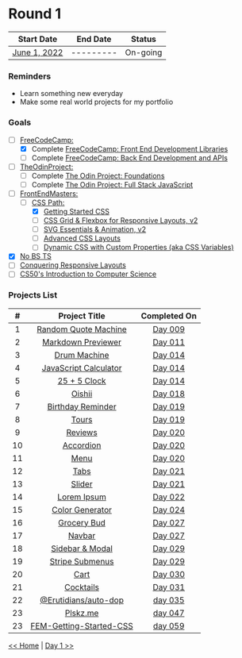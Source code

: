# Round 1

|        Start Date         | End Date  |  Status  |
| :-----------------------: | :-------: | :------: |
| [June 1, 2022](day001.md) | --------- | On-going |

### Reminders

- Learn something new everyday
- Make some real world projects for my portfolio

### Goals

- [ ] [FreeCodeCamp:](https://www.freecodecamp.org/learn/)
  - [x] Complete [FreeCodeCamp: Front End Development Libraries](https://www.freecodecamp.org/learn/front-end-development-libraries/)
  - [ ] Complete [FreeCodeCamp: Back End Development and APIs](https://www.freecodecamp.org/learn/back-end-development-and-apis/)
- [ ] [TheOdinProject:](https://www.theodinproject.com/paths)
  - [ ] Complete [The Odin Project: Foundations](https://www.theodinproject.com/paths/foundations/courses/foundations)
  - [ ] Complete [The Odin Project: Full Stack JavaScript](https://www.theodinproject.com/paths/full-stack-javascript)
- [ ] [FrontEndMasters:](https://frontendmasters.com/courses/)
  - [ ] [CSS Path:](https://frontendmasters.com/learn/css/)
    - [x] [Getting Started CSS](https://frontendmasters.com/courses/getting-started-css/)
    - [ ] [CSS Grid & Flexbox for Responsive Layouts, v2](https://frontendmasters.com/courses/css-grid-flexbox-v2/)
    - [ ] [SVG Essentials & Animation, v2](https://frontendmasters.com/courses/svg-essentials-animation/)
    - [ ] [Advanced CSS Layouts](https://frontendmasters.com/courses/advanced-css-layouts/)
    - [ ] [Dynamic CSS with Custom Properties (aka CSS Variables)](https://frontendmasters.com/courses/css-variables/)
- [x] [No BS TS](https://www.youtube.com/playlist?list=PLNqp92_EXZBJYFrpEzdO2EapvU0GOJ09n)
- [ ] [Conquering Responsive Layouts](https://courses.kevinpowell.co/view/courses/conquering-responsive-layouts)
- [ ] [CS50's Introduction to Computer Science](https://learning.edx.org/course/course-v1:HarvardX+CS50+X/home)

### Projects List

|  #  |                                Project Title                                |     Completed On     |
| :-: | :-------------------------------------------------------------------------: | :------------------: |
|  1  |    [Random Quote Machine](https://github.com/plskx/random-quote-machine)    | [Day 009](day009.md) |
|  2  |      [Markdown Previewer](https://github.com/plskx/markdown-previewer)      | [Day 011](day011.md) |
|  3  |            [Drum Machine](https://github.com/plskx/drum-machine)            | [Day 014](day014.md) |
|  4  |   [JavaScript Calculator](https://github.com/plskx/javascript-calculator)   | [Day 014](day014.md) |
|  5  |             [25 + 5 Clock](https://github.com/plskx/25-5-Clock)             | [Day 014](day014.md) |
|  6  |                 [Oishii](https://github.com/plskz/oishii/)                  | [Day 018](day018.md) |
|  7  |        [Birthday Reminder](https://github.com/plskz/react-projects)         | [Day 019](day019.md) |
|  8  |              [Tours](https://github.com/plskz/react-projects)               | [Day 019](day019.md) |
|  9  |             [Reviews](https://github.com/plskz/react-projects)              | [Day 020](day020.md) |
| 10  |            [Accordion](https://github.com/plskz/react-projects)             | [Day 020](day020.md) |
| 11  |               [Menu](https://github.com/plskz/react-projects)               | [Day 020](day020.md) |
| 12  |               [Tabs](https://github.com/plskz/react-projects)               | [Day 021](day021.md) |
| 13  |              [Slider](https://github.com/plskz/react-projects)              | [Day 021](day021.md) |
| 14  |           [Lorem Ipsum](https://github.com/plskz/react-projects)            | [Day 022](day022.md) |
| 15  |         [Color Generator](https://github.com/plskz/react-projects)          | [Day 024](day024.md) |
| 16  |           [Grocery Bud](https://github.com/plskz/react-projects)            | [Day 027](day027.md) |
| 17  |              [Navbar](https://github.com/plskz/react-projects)              | [Day 027](day027.md) |
| 18  |         [Sidebar & Modal](https://github.com/plskz/react-projects)          | [Day 029](day029.md) |
| 19  |         [Stripe Submenus](https://github.com/plskz/react-projects)          | [Day 029](day029.md) |
| 20  |               [Cart](https://github.com/plskz/react-projects)               | [Day 030](day030.md) |
| 21  |            [Cocktails](https://github.com/plskz/react-projects)             | [Day 031](day031.md) |
| 22  |       [@Erutidians/auto-dop](https://github.com/Erutidians/auto-dop)        | [day 035](day035.md) |
| 23  |                        [Plskz.me](https://plskz.me)                         | [day 047](day047.md) |
| 23  | [FEM-Getting-Started-CSS](https://github.com/plskx/FEM-Getting-Started-CSS) | [day 059](day059.md) |

[<< Home](../README.md) | [Day 1 >>](day001.md)
